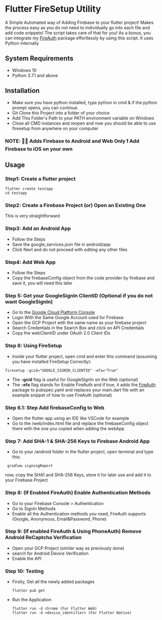 # Flutter FireSetup Utility
A Simple Automated way of Adding Firebase to your flutter project! Makes the process easy as you do not need to individually go into each file and add code snippets! The script takes care of that for you!
As a bonus, you can integrate my [FireAuth](https://github.com/synapsecode/fireauth) package effortlessly by using this script.
It uses Python internally

## System Requirements
* Windows 10
* Python 3.7.1 and above

## Installation
* Make sure you have python installed, type python in cmd & if the python prompt opens, you can continue.
* Git Clone this Project into a folder of your choice
* Add This Folder's Path to your PATH environment variable on Windows
* Close all CMD instances and reopen and now you should be able to use firesetup from anywhere on your computer

### NOTE: 🔴🔴 Adds Firebase to Android and Web Only ❗ Add Firebase to iOS on your own

## Usage

### Step1: Create a flutter project
```batch
flutter create testapp
cd testapp
```

### Step2: Create a Firebase Project (or) Open an Existing One
  This is very straightforward

### Step3: Add an Android App
   * Follow the Steps
   * Save the google_services.json file in android/app
   * Click Next and do not proceed with editing any other files

### Step4: Add Web App
   * Follow the Steps
   * Copy the firebaseConfig object from the code provider by firebase and save it, you will need this later

### Step 5: Get your GoogleSignIn ClientID (Optional if you do not want GoogleSignIn)
  * Go to the [Google Cloud Platform Console](https://console.cloud.google.com)
  * Login With the Same Google Account used for Firebase
  * Open the GCP Project with the same name as your firebase project
  * Search Credentials in the Search Box and click on API Credentials
  * Copy the webClientID under OAuth 2.0 Client IDs

### Step 6: Using FireSetup
  * Inside your flutter project, open cmd and enter this command (assuming you have installed FireSetup Correctly):

  ```batch
  firesetup -gcid="GOOGLE_SIGNIN_CLIENTID" -efa="True"
  ```
  
  * The **-gcid** flag is useful for GoogleSignIn on the Web (optional)
  * The **-efa** flag stands for Enable FireAuth and if true, it adds the [FireAuth](https://github.com/synapsecode/fireauth) package to pubspec.yaml and replaces your main.dart file with an example snippet of how to use FireAuth (optional)

### Step 6.1:  Step Add firebaseConfig to Web
  * Open the flutter app using an IDE like VSCode for example
  * Go to the /web/index.html file and replace the firebaseConfig object there with the one you copied when adding the webApp

### Step 7: Add SHA-1 & SHA-256 Keys to Firebase Android App
  * Go to your /android folder in the flutter project, open terminal and type this:

  ```batch
   gradlew signingReport
  ```
  
  now, copy the SHA1 and SHA-256 Keys, store it for later use and add it to your Firebase Project
  
### Step 8: (If Enabled FireAuth) Enable Authentication Methods
  * Go to your Firebase Console > Authentication
  * Go to SignIn Methods
  * Enable all the Authentication methods you need, FireAuth supports (Google, Anonymous, Email&Password, Phone)

### Step 9: (If enabled FireAuth & Using PhoneAuth) Remove Android ReCaptcha Verification
  * Open your GCP Project (similar way as previously done)
  * search for Android Device Verification
  * Enable the API

### Step 10: Testing
  * Firstly, Get all the newly added packages

    ```
    flutter pub get
    ```
  * Run the Application

    ```
    flutter run -d chrome (For Flutter Web)
    flutter run -d <device_identifier> (For Flutter Native)
    ```
   
